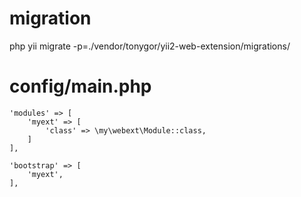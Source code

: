 # migration
php yii migrate -p=./vendor/tonygor/yii2-web-extension/migrations/

# config/main.php
    'modules' => [
        'myext' => [
            'class' => \my\webext\Module::class,
        ]
    ],

    'bootstrap' => [
        'myext',
    ],
